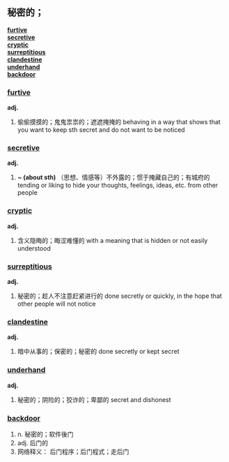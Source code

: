 ## 秘密的；

[**furtive**](#furtive)<br>
[**secretive**](#secretive)<br>
[**cryptic**](#cryptic)<br>
[**surreptitious**](#surreptitious)<br>
[**clandestine**](#clandestine)<br>
[**underhand**](#underhand)<br>
[**backdoor**](#backdoor)<br>

### [furtive](https://www.bing.com/dict/search?q=furtive&mkt=zh-cn)

**adj.**

1. 偷偷摸摸的；鬼鬼祟祟的；遮遮掩掩的 behaving in a way that shows that you want to keep sth secret and do not want to be noticed

### [secretive](https://www.bing.com/dict/search?q=secretive&mkt=zh-cn)

**adj.**

1. **~ (about sth)**
（思想、情感等）不外露的；惯于掩藏自己的；有城府的 tending or liking to hide your thoughts, feelings, ideas, etc. from other people

### [cryptic](https://www.bing.com/dict/search?q=cryptic&mkt=zh-cn)

**adj.**

1. 含义隐晦的；晦涩难懂的 with a meaning that is hidden or not easily understood

### [surreptitious](https://www.bing.com/dict/search?q=surreptitious&mkt=zh-cn)

**adj.**

1. 秘密的；趁人不注意赶紧进行的 done secretly or quickly, in the hope that other people will not notice

### [clandestine](https://www.bing.com/dict/search?q=clandestine&mkt=zh-cn)

**adj.**

1. 暗中从事的；保密的；秘密的 done secretly or kept secret

### [underhand](https://www.bing.com/dict/search?q=underhand&mkt=zh-cn)

**adj.**

1. 秘密的；阴险的；狡诈的；卑鄙的 secret and dishonest

### [backdoor](https://www.bing.com/dict/search?q=backdoor&mkt=zh-cn)
1. n. 秘密的；软件後门
2. adj. 后门的
3. 网络释义： 后门程序；后门程式；走后门
